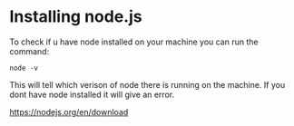 # Installing node.js

To check if u have node installed on your machine you can run the command:
```
node -v
```

This will tell which verison of node there is running on the machine. If you dont have node installed it will give an error.

https://nodejs.org/en/download



